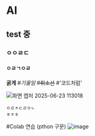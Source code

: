 # AI
## test 중
### ㅇㅇㄹㄷ
#### ㅇㄹㄱㅇㄹ
**굵게**
#*기울임*
#~~취소선~~
#'코드처럼'

![화면 캡처 2025-06-23 113018](https://github.com/user-attachments/assets/9b41964a-e42c-4c7b-8e2c-366aa14a2492)
````
ㅇㄹㅈㄷㄹㅇㄴ
ㅎㅈㅎ
````


#Colab 연습 (pthon 구문)
![image](https://github.com/user-attachments/assets/b6fa1990-761a-4d20-afcf-55fc3a0e109a)
